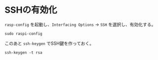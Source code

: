 # SSHの有効化

`rasp-config` を起動し、`Interfacing Options` -> `SSH` を選択し、有効化する。

```
sudo raspi-config
```

このあと `ssh-keygen` でSSH鍵を作っておく。

```
ssh-keygen -t rsa
```
